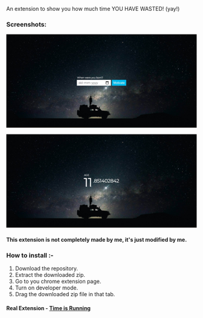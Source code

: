 An extension to show you how much time YOU HAVE WASTED! (yay!)

### Screenshots: 

![](chrome_dpvhNh16Np.jpg)

![](chrome_eB6I2GIlDK.jpg)

#### This extension is not completely made by me, it's just modified by me.

### How to install :-
1. Download the repository.
2. Extract the downloaded zip.
3. Go to you chrome extension page.
4. Turn on developer mode.
5. Drag the downloaded zip file in that tab.


#### Real Extension - [Time is Running](https://chrome.google.com/webstore/detail/time-is-running/ijnaleaamhgpjmpmjefcnkkjjckbidnf?hl=en)
